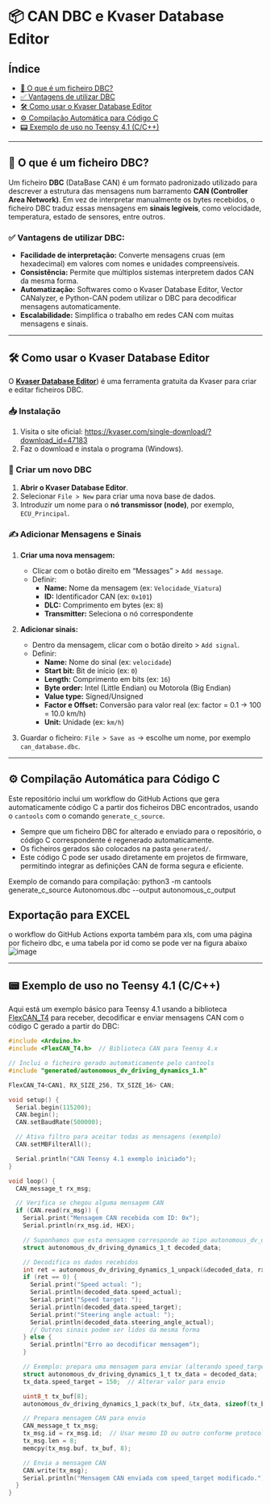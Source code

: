 # 📦 CAN DBC e Kvaser Database Editor

## Índice

- [📘 O que é um ficheiro DBC?](#-o-que-é-um-ficheiro-dbc)
- [✅ Vantagens de utilizar DBC](#-vantagens-de-utilizar-dbc)
- [🛠️ Como usar o Kvaser Database Editor](#-como-usar-o-kvaser-database-editor)
- [⚙️ Compilação Automática para Código C](#-compilação-automática-para-código-c)
- [📟 Exemplo de uso no Teensy 4.1 (C/C++)](#-exemplo-de-uso-no-teensy-41-cc)

---

## 📘 O que é um ficheiro DBC?

Um ficheiro **DBC** (DataBase CAN) é um formato padronizado utilizado para descrever a estrutura das mensagens num barramento **CAN (Controller Area Network)**. Em vez de interpretar manualmente os bytes recebidos, o ficheiro DBC traduz essas mensagens em **sinais legíveis**, como velocidade, temperatura, estado de sensores, entre outros.

### ✅ Vantagens de utilizar DBC:

- **Facilidade de interpretação:** Converte mensagens cruas (em hexadecimal) em valores com nomes e unidades compreensíveis.
- **Consistência:** Permite que múltiplos sistemas interpretem dados CAN da mesma forma.
- **Automatização:** Softwares como o Kvaser Database Editor, Vector CANalyzer, e Python-CAN podem utilizar o DBC para decodificar mensagens automaticamente.
- **Escalabilidade:** Simplifica o trabalho em redes CAN com muitas mensagens e sinais.

---

## 🛠️ Como usar o **Kvaser Database Editor**

O [**Kvaser Database Editor**]([https://kvaser.com/single-download/?download_id=47183])) é uma ferramenta gratuita da Kvaser para criar e editar ficheiros DBC.

### 📥 Instalação

1. Visita o site oficial: https://kvaser.com/single-download/?download_id=47183
2. Faz o download e instala o programa (Windows).

### 📄 Criar um novo DBC

1. **Abrir o Kvaser Database Editor**.
2. Selecionar `File > New` para criar uma nova base de dados.
3. Introduzir um nome para o **nó transmissor (node)**, por exemplo, `ECU_Principal`.

### ✍️ Adicionar Mensagens e Sinais

1. **Criar uma nova mensagem:**
   - Clicar com o botão direito em “Messages” > `Add message`.
   - Definir:
     - **Name:** Nome da mensagem (ex: `Velocidade_Viatura`)
     - **ID:** Identificador CAN (ex: `0x101`)
     - **DLC:** Comprimento em bytes (ex: `8`)
     - **Transmitter:** Seleciona o nó correspondente

2. **Adicionar sinais:**
   - Dentro da mensagem, clicar com o botão direito > `Add signal`.
   - Definir:
     - **Name:** Nome do sinal (ex: `velocidade`)
     - **Start bit:** Bit de início (ex: `0`)
     - **Length:** Comprimento em bits (ex: `16`)
     - **Byte order:** Intel (Little Endian) ou Motorola (Big Endian)
     - **Value type:** Signed/Unsigned
     - **Factor e Offset:** Conversão para valor real (ex: factor = 0.1 → 100 = 10.0 km/h)
     - **Unit:** Unidade (ex: `km/h`)

3. Guardar o ficheiro: `File > Save as` → escolhe um nome, por exemplo `can_database.dbc`.

---

## ⚙️ Compilação Automática para Código C

Este repositório inclui um workflow do GitHub Actions que gera automaticamente código C a partir dos ficheiros DBC encontrados, usando o `cantools` com o comando `generate_c_source`.

- Sempre que um ficheiro DBC for alterado e enviado para o repositório, o código C correspondente é regenerado automaticamente.
- Os ficheiros gerados são colocados na pasta `generated/`.
- Este código C pode ser usado diretamente em projetos de firmware, permitindo integrar as definições CAN de forma segura e eficiente.

Exemplo de comando para compilação:
   python3 -m cantools generate_c_source Autonomous.dbc --output autonomous_c_output


## Exportação para EXCEL
o workflow do GitHub Actions exporta também para xls, com uma página por ficheiro dbc, e uma tabela por id como se pode ver na figura abaixo
![image](https://github.com/user-attachments/assets/90f69d98-68a3-44f2-98c8-4df361548ea3)


---

## 📟 Exemplo de uso no Teensy 4.1 (C/C++)

Aqui está um exemplo básico para Teensy 4.1 usando a biblioteca [FlexCAN_T4](https://github.com/collin80/FlexCAN_T4) para receber, decodificar e enviar mensagens CAN com o código C gerado a partir do DBC:

```c
#include <Arduino.h>
#include <FlexCAN_T4.h>  // Biblioteca CAN para Teensy 4.x

// Inclui o ficheiro gerado automaticamente pelo cantools
#include "generated/autonomous_dv_driving_dynamics_1.h"

FlexCAN_T4<CAN1, RX_SIZE_256, TX_SIZE_16> CAN;

void setup() {
  Serial.begin(115200);
  CAN.begin();
  CAN.setBaudRate(500000);

  // Ativa filtro para aceitar todas as mensagens (exemplo)
  CAN.setMBFilterAll();

  Serial.println("CAN Teensy 4.1 exemplo iniciado");
}

void loop() {
  CAN_message_t rx_msg;

  // Verifica se chegou alguma mensagem CAN
  if (CAN.read(rx_msg)) {
    Serial.print("Mensagem CAN recebida com ID: 0x");
    Serial.println(rx_msg.id, HEX);

    // Suponhamos que esta mensagem corresponde ao tipo autonomous_dv_driving_dynamics_1
    struct autonomous_dv_driving_dynamics_1_t decoded_data;

    // Decodifica os dados recebidos
    int ret = autonomous_dv_driving_dynamics_1_unpack(&decoded_data, rx_msg.buf, rx_msg.len);
    if (ret == 0) {
      Serial.print("Speed actual: ");
      Serial.println(decoded_data.speed_actual);
      Serial.print("Speed target: ");
      Serial.println(decoded_data.speed_target);
      Serial.print("Steering angle actual: ");
      Serial.println(decoded_data.steering_angle_actual);
      // Outros sinais podem ser lidos da mesma forma
    } else {
      Serial.println("Erro ao decodificar mensagem");
    }

    // Exemplo: prepara uma mensagem para enviar (alterando speed_target)
    struct autonomous_dv_driving_dynamics_1_t tx_data = decoded_data;
    tx_data.speed_target = 150;  // Alterar valor para envio

    uint8_t tx_buf[8];
    autonomous_dv_driving_dynamics_1_pack(tx_buf, &tx_data, sizeof(tx_buf));

    // Prepara mensagem CAN para envio
    CAN_message_t tx_msg;
    tx_msg.id = rx_msg.id;  // Usar mesmo ID ou outro conforme protocolo
    tx_msg.len = 8;
    memcpy(tx_msg.buf, tx_buf, 8);

    // Envia a mensagem CAN
    CAN.write(tx_msg);
    Serial.println("Mensagem CAN enviada com speed_target modificado.");
  }
}
